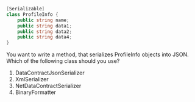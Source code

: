 

```C#
[Serializable]
class ProfileInfo {
    public string name;
    public string data1;
    public string data2;
    public string data4;
}
```

You want to write a method, that serializes ProfileInfo objects into JSON. Which of the following class should you use?
1. DataContractJsonSerializer
2. XmlSerializer
3. NetDataContractSerializer
4. BinaryFormatter
